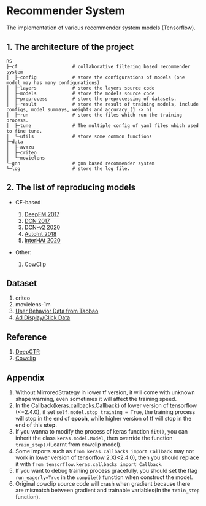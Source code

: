 # Recommender System

The implementation of various recommender system models (Tensorflow).

## 1. The architecture of the project

```
RS
├─cf                    # collaborative filtering based recommender system
│  ├─config             # store the configurations of models (one model may has many configurations)
│  ├─layers             # store the layers source code
│  ├─models             # store the models source code
│  ├─preprocess         # store the preprocessing of datasets.
│  ├─result             # store the result of training models, include configs, model summays, weights and accuracy (1 -> n)
│  ├─run                # store the files which run the training process.
│  ├─tune               # The multiple config of yaml files which used to fine tune.
│  └─utils              # store some common functions
├─data
│  ├─avazu
│  ├─criteo
│  └─movielens
└─gnn                   # gnn based recommender system
└─log                   # store the log file.
```

## 2. The list of reproducing models

* CF-based
    1. [DeepFM 2017](https://arxiv.org/pdf/1703.04247.pdf)
    2. [DCN 2017](https://dl.acm.org/doi/pdf/10.1145/3124749.3124754?ref=https://githubhelp.com)
    3. [DCN-v2 2020](https://arxiv.org/pdf/2008.13535.pdf)
    4. [AutoInt 2018](https://arxiv.org/pdf/1810.11921.pdf)
    5. [InterHAt 2020](https://dl.acm.org/doi/pdf/10.1145/3336191.3371785)

* Other:
    1. [CowClip](https://arxiv.org/pdf/2204.06240)

## Dataset

1. criteo
2. movielens-1m
3. [User Behavior Data from Taobao](https://tianchi.aliyun.com/dataset/dataDetail?dataId=649)
4. [Ad Display/Click Data](https://tianchi.aliyun.com/dataset/dataDetail?dataId=56#1)

## Reference

1. [DeepCTR](https://deepctr-doc.readthedocs.io/en/latest/Quick-Start.html#getting-started-4-steps-to-deepctr)
2. [Cowclip](https://github.com/bytedance/LargeBatchCTR)

## Appendix

1. Without MirroredStrategy in lower tf version, it will come with unknown shape warning, even sometimes it will affect
   the training speed.
2. In the Callback(keras.callbacks.Callback) of lower version of tensorflow (<=2.4.0), if
   set `self.model.stop_training = True`, the training process will stop in the end of **epoch**, while higher version
   of tf will stop in the end of this **step**.
3. If you wanna to modify the process of keras function `fit()`, you can inherit the class `keras.model.Model`, then
   override the function `train_step()`(Learnt from cowclip model).
4. Some imports such as `from keras.callbacks import Callback` may not work in lower version of tensorflow 2.X(<2.4.0),
   then you should replace it with `from tensorflow.keras.callbacks import Callback`.
5. If you want to debug training process gracefully, you should set the flag `run_eagerly=True` in the `compile()`
   function when construct the model.
6. Original cowclip source code will crash when gradient because there are mismatch between gradient and trainable
   variables(In the `train_step` function).